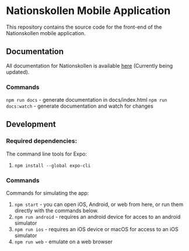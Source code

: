 # Nationskollen Mobile Application

This repository contains the source code for the front-end of the Nationskollen mobile application.

## Documentation

All documentation for Nationskollen is available [here](https://github.com/dsp-krabby/docs) (Currently being updated).

### Commands

`npm run docs` - generate documentation in docs/index.html
`npm run docs:watch` - generate documentation and watch for changes

## Development

### Required dependencies:

The command line tools for Expo:

1. `npm install --global expo-cli`

### Commands

Commands for simulating the app:

1. `npm start` - you can open iOS, Android, or web from here, or run them directly with the commands below.
2. `npm run android` - requires an android device for acces to an android simulator
3. `npm run ios` - requires an iOS device or macOS for access to an iOS simulator
4. `npm run web` - emulate on a web browser
